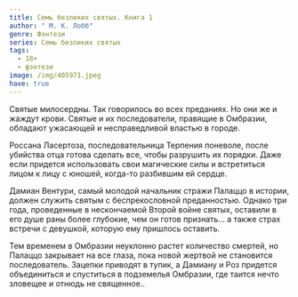 ```yaml
---
title: Семь безликих святых. Книга 1
author: " М. К. Лобб"
genre: Фэнтези
series: Семь безликих святых
tags:
  - 18+
  - фэнтези
image: /img/405971.jpeg
have: true
---
```

Святые милосердны. Так говорилось во всех преданиях. Но они же и жаждут крови. Святые и их последователи, правящие в Омбразии, обладают ужасающей и несправедливой властью в городе.

Россана Ласертоза, последовательница Терпения поневоле, после убийства отца готова сделать все, чтобы разрушить их порядки. Даже если придется использовать свои магические силы и встретиться лицом к лицу с юношей, когда-то разбившим ей сердце.

Дамиан Вентури, самый молодой начальник стражи Палаццо в истории, должен служить святым с беспрекословной преданностью. Однако три года, проведенные в нескончаемой Второй войне святых, оставили в его душе раны более глубокие, чем он готов признать… а также страх встречи с девушкой, которую ему пришлось оставить.

Тем временем в Омбразии неуклонно растет количество смертей, но Палаццо закрывает на все глаза, пока новой жертвой не становится последователь. Зацепки приводят в тупик, а Дамиану и Роз придется объединиться и спуститься в подземелья Омбразии, где таится нечто зловещее и отнюдь не священное..
